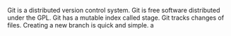 Git is a distributed version control system.
Git is free software distributed under the GPL.
Git has a mutable index called stage.
Git tracks changes of files.
Creating a new branch is quick and simple.
a